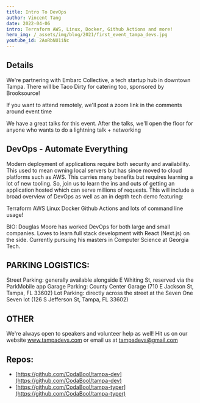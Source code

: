 ```yaml
---
title: Intro To DevOps
author: Vincent Tang
date: 2022-04-06
intro: Terraform AWS, Linux, Docker, Github Actions and more!
hero_img: /_assets/img/blog/2021/first_event_tampa_devs.jpg
youtube_id: 2AoRbNU1iNc
---
```


## Details

We're partnering with Embarc Collective, a tech startup hub in downtown Tampa. There will be Taco Dirty for catering too, sponsored by Brooksource!

If you want to attend remotely, we'll post a zoom link in the comments around event time

We have a great talks for this event. After the talks, we'll open the floor for anyone who wants to do a lightning talk + networking

## DevOps - Automate Everything

Modern deployment of applications require both security and availability. This used to mean owning local servers but has since moved to cloud platforms such as AWS. This carries many benefits but requires learning a lot of new tooling. So, join us to learn the ins and outs of getting an application hosted which can serve millions of requests. This will include a broad overview of DevOps as well as an in depth tech demo featuring:

Terraform
AWS
Linux
Docker
Github Actions
and lots of command line usage!

BIO: Douglas Moore has worked DevOps for both large and small companies. Loves to learn full stack development with React (Next.js) on the side. Currently pursuing his masters in Computer Science at Georgia Tech.

## PARKING LOGISTICS:

Street Parking: generally available alongside E Whiting St, reserved via the ParkMobile app
Garage Parking: County Center Garage (710 E Jackson St, Tampa, FL 33602)
Lot Parking: directly across the street at the Seven One Seven lot (126 S Jefferson St, Tampa, FL 33602)

## OTHER
We're always open to speakers and volunteer help as well! Hit us on our website www.tampadevs.com or email us at tampadevs@gmail.com

## Repos:

- [https://github.com/CodaBool/tampa-dev](https://github.com/CodaBool/tampa-dev)
- [https://github.com/CodaBool/tampa-typer](https://github.com/CodaBool/tampa-typer)